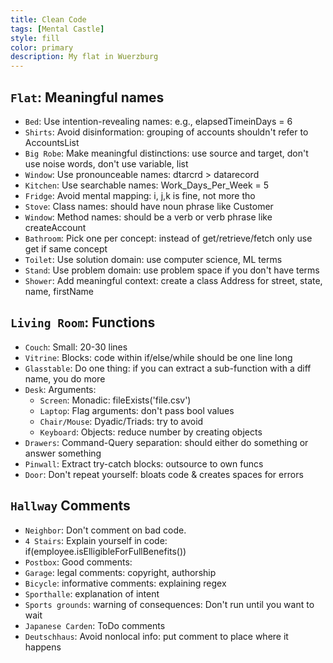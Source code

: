 ```yaml
---
title: Clean Code
tags: [Mental Castle]
style: fill
color: primary
description: My flat in Wuerzburg
---
```


## `Flat`: Meaningful names

- `Bed`: Use intention-revealing names: e.g., elapsedTimeinDays = 6
- `Shirts`: Avoid disinformation: grouping of accounts shouldn't refer to AccountsList
- `Big Robe`: Make meaningful distinctions: use source and target, don't use noise words, don't use variable, list
- `Window`: Use pronounceable names: dtarcrd > datarecord
- `Kitchen`: Use searchable names: Work_Days_Per_Week = 5
- `Fridge`: Avoid mental mapping: i, j,k is fine, not more tho
- `Stove`: Class names: should have noun phrase like Customer
- `Window`: Method names: should be a verb or verb phrase like createAccount
- `Bathroom`: Pick one per concept: instead of get/retrieve/fetch only use get if same concept
- `Toilet`: Use solution domain: use computer science, ML terms
- `Stand`: Use problem domain: use problem space if you don't have terms
- `Shower`: Add meaningful context: create a class Address for street, state, name, firstName

## `Living Room`: Functions

- `Couch`: Small: 20-30 lines
- `Vitrine`: Blocks: code within if/else/while should be one line long
- `Glasstable`: Do one thing: if you can extract a sub-function with a diff name, you do more
- `Desk`: Arguments: 
  - `Screen`: Monadic: fileExists('file.csv')
  - `Laptop`: Flag arguments: don't pass bool values
  - `Chair/Mouse`: Dyadic/Triads: try to avoid
  - `Keyboard`: Objects: reduce number by creating objects
- `Drawers`: Command-Query separation: should either do something or answer something
- `Pinwall`: Extract try-catch blocks: outsource to own funcs
- `Door`: Don't repeat yourself: bloats code & creates spaces for errors
  
## `Hallway` Comments

- `Neighbor`: Don't comment on bad code.
- `4 Stairs`: Explain yourself in code: if(employee.isElligibleForFullBenefits())
- `Postbox`: Good comments: 
- `Garage`: legal comments: copyright, authorship
- `Bicycle`: informative comments: explaining regex
- `Sporthalle`: explanation of intent
- `Sports grounds`: warning of consequences: Don't run until you want to wait
- `Japanese Carden`: ToDo comments
- `Deutschhaus`: Avoid nonlocal info: put comment to place where it happens
